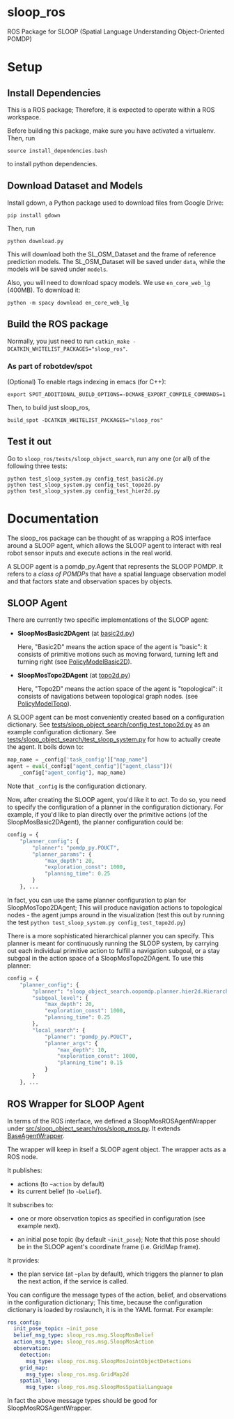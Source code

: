# sloop_ros
ROS Package for SLOOP (Spatial Language Understanding Object-Oriented POMDP)


# Setup

## Install Dependencies

This is a ROS package; Therefore, it is expected to operate within a ROS workspace.

Before building this package, make sure you have activated a virtualenv. Then, run
```
source install_dependencies.bash
```
to install python dependencies.


## Download Dataset and Models
Install gdown, a Python package used to download files from Google Drive:
```
pip install gdown
```
Then, run
```
python download.py
```
This will download both the SL\_OSM\_Dataset and the frame of reference prediction models.
The SL\_OSM\_Dataset will be saved under `data`, while the models
will be saved under `models`.


Also, you will need to download spacy models. We use `en_core_web_lg` (400MB). To download it:
```
python -m spacy download en_core_web_lg
```


## Build the ROS package

Normally, you just need to run `catkin_make -DCATKIN_WHITELIST_PACKAGES="sloop_ros"`.

### As part of robotdev/spot
(Optional) To enable rtags indexing in emacs (for C++):
```
export SPOT_ADDITIONAL_BUILD_OPTIONS=-DCMAKE_EXPORT_COMPILE_COMMANDS=1
```
Then, to build just sloop\_ros,
```
build_spot -DCATKIN_WHITELIST_PACKAGES="sloop_ros"
```


## Test it out
Go to `sloop_ros/tests/sloop_object_search`, run any one (or all) of the following three tests:
```
python test_sloop_system.py config_test_basic2d.py
python test_sloop_system.py config_test_topo2d.py
python test_sloop_system.py config_test_hier2d.py
```


# Documentation

The sloop_ros package can be thought of as wrapping a ROS interface around
a SLOOP agent, which allows the SLOOP agent to interact with real robot sensor
inputs and execute actions in the real world.

A SLOOP agent is a pomdp_py.Agent that represents the SLOOP POMDP. It refers
to a _class of POMDPs_ that have a spatial language observation model and
that factors state and observation spaces by objects.

## SLOOP Agent

There are currently two specific implementations of the SLOOP agent:
- **SloopMosBasic2DAgent** (at [basic2d.py](./src/sloop_object_search/oopomdp/agent/basic2d.py))

  Here, "Basic2D" means the action space of the agent is "basic": it consists
  of primitive motions such as moving forward, turning left and turning right
  (see [PolicyModelBasic2D](./src/sloop_object_search/oopomdp/models/policy_model.py)).

- **SloopMosTopo2DAgent** (at [topo2d.py](./src/sloop_object_search/oopomdp/agent/topo2d.py))

  Here, "Topo2D" means the action space of the agent is "topological": it
  consists of navigations between topological graph nodes.
  (see [PolicyModelTopo](./src/sloop_object_search/oopomdp/models/policy_model.py)).

A SLOOP agent can be most conveniently created based on a configuration dictionary.
See [tests/sloop_object_search/config_test_topo2d.py](./tests/sloop_object_search/config_test_topo2d.py)
as an example configuration dictionary. See [tests/sloop_object_search/test_sloop_system.py](./tests/sloop_object_search/test_sloop_system.py)
for how to actually create the agent. It boils down to:
```python
map_name = _config['task_config']["map_name"]
agent = eval(_config["agent_config"]["agent_class"])(
    _config["agent_config"], map_name)
```
Note that `_config` is the configuration dictionary.

Now, after creating the SLOOP agent, you'd like it to _act_. To do so, you need to
specify the configuration of a planner in the configuration dictionary. For example,
if you'd like to plan directly over the primitive actions (of the SloopMosBasic2DAgent),
the planner configuration could be:
```python
config = {
    "planner_config": {
        "planner": "pomdp_py.POUCT",
        "planner_params": {
            "max_depth": 20,
            "exploration_const": 1000,
            "planning_time": 0.25
        }
    }, ...
```
In fact, you can use the same planner configuration to plan for SloopMosTopo2DAgent;
This will produce navigation actions to topological nodes - the agent jumps around
in the visualization (test this out by running the test
`python test_sloop_system.py config_test_topo2d.py`)

There is a more sophisticated hierarchical planner you can specify. This planner
is meant for continuously running the SLOOP system, by carrying out each individual
primitive action to fulfill a navigation subgoal, or a stay subgoal in the action
space of a SloopMosTopo2DAgent. To use this planner:
```python
config = {
    "planner_config": {
        "planner": "sloop_object_search.oopomdp.planner.hier2d.HierarchicalPlanner",
        "subgoal_level": {
            "max_depth": 20,
            "exploration_const": 1000,
            "planning_time": 0.25
        },
        "local_search": {
            "planner": "pomdp_py.POUCT",
            "planner_args": {
                "max_depth": 10,
                "exploration_const": 1000,
                "planning_time": 0.15
            }
        }
    }, ...
```

## ROS Wrapper for SLOOP Agent

In terms of the ROS interface, we defined a SloopMosROSAgentWrapper
under [src/sloop_object_search/ros/sloop_mos.py](./src/sloop_object_search/ros/sloop_mos.py).
It extends [BaseAgentWrapper](./src/sloop_object_search/ros/framework.py).

The wrapper will keep in itself a SLOOP agent object. The wrapper acts as a ROS
node.

It publishes:

 - actions (to `~action` by default)
 - its current belief (to `~belief`).

It subscribes to:

  - one or more observation topics as specified in configuration (see example next).

  - an initial pose topic (by default `~init_pose`); Note that this pose should
    be in the SLOOP agent's coordinate frame (i.e. GridMap frame).


It provides:

  - the plan service (at `~plan` by default), which triggers the planner to plan
    the next action, if the service is called.

You can configure the message types of the action, belief, and observations in
the configuration dictionary; This time, because the configuration dictionary
is loaded by roslaunch, it is in the YAML format. For example:
```yaml
ros_config:
  init_pose_topic: ~init_pose
  belief_msg_type: sloop_ros.msg.SloopMosBelief
  action_msg_type: sloop_ros.msg.SloopMosAction
  observation:
    detection:
      msg_type: sloop_ros.msg.SloopMosJointObjectDetections
    grid_map:
      msg_type: sloop_ros.msg.GridMap2d
    spatial_lang:
      msg_type: sloop_ros.msg.SloopMosSpatialLanguage
```
In fact the above message types should be good for SloopMosROSAgentWrapper.
